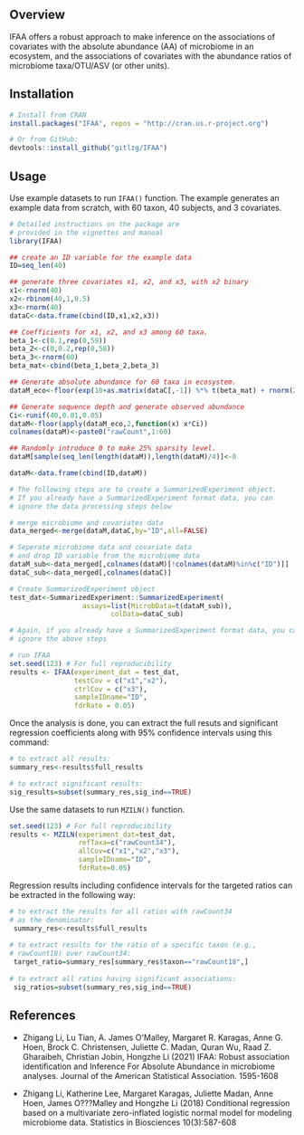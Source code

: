 ## Overview

IFAA offers a robust approach to make inference on the associations of covariates 
with the absolute abundance (AA) of microbiome in an ecosystem, and the associations of covariates with the abundance ratios of microbiome taxa/OTU/ASV (or other units). 

## Installation
```r
# Install from CRAN
install.packages("IFAA", repos = "http://cran.us.r-project.org")

# Or from GitHub:
devtools::install_github("gitlzg/IFAA")
```
## Usage

Use example datasets to run `IFAA()` function. The example generates an example data from scratch, with 60 taxon, 40 subjects, and 3 covariates.
```r
# Detailed instructions on the package are 
# provided in the vignettes and manual
library(IFAA)

## create an ID variable for the example data
ID=seq_len(40)

## generate three covariates x1, x2, and x3, with x2 binary
x1<-rnorm(40)
x2<-rbinom(40,1,0.5)
x3<-rnorm(40)
dataC<-data.frame(cbind(ID,x1,x2,x3))

## Coefficients for x1, x2, and x3 among 60 taxa.
beta_1<-c(0.1,rep(0,59))
beta_2<-c(0,0.2,rep(0,58))
beta_3<-rnorm(60)
beta_mat<-cbind(beta_1,beta_2,beta_3)

## Generate absolute abundance for 60 taxa in ecosystem.
dataM_eco<-floor(exp(10+as.matrix(dataC[,-1]) %*% t(beta_mat) + rnorm(2400,sd=0.05)))

## Generate sequence depth and generate observed abundance
Ci<-runif(40,0.01,0.05)
dataM<-floor(apply(dataM_eco,2,function(x) x*Ci))
colnames(dataM)<-paste0("rawCount",1:60)

## Randomly introduce 0 to make 25% sparsity level.
dataM[sample(seq_len(length(dataM)),length(dataM)/4)]<-0

dataM<-data.frame(cbind(ID,dataM))

# The following steps are to create a SummarizedExperiment object.
# If you already have a SummarizedExperiment format data, you can 
# ignore the data processing steps below

# merge microbiome and covariates data 
data_merged<-merge(dataM,dataC,by="ID",all=FALSE)

# Seperate microbiome data and covariate data
# and drop ID variable from the microbiome data
dataM_sub<-data_merged[,colnames(dataM)[!colnames(dataM)%in%c("ID")]]
dataC_sub<-data_merged[,colnames(dataC)]

# Create SummarizedExperiment object
test_dat<-SummarizedExperiment::SummarizedExperiment(
                  assays=list(MicrobData=t(dataM_sub)), 
                         colData=dataC_sub)

# Again, if you already have a SummarizedExperiment format data, you can 
# ignore the above steps

# run IFAA
set.seed(123) # For full reproducibility
results <- IFAA(experiment_dat = test_dat,
                testCov = c("x1","x2"),
                ctrlCov = c("x3"),
                sampleIDname="ID",
                fdrRate = 0.05)
```


Once the analysis is done, you can extract the full resuts and significant regression coefficients along with 95% confidence intervals using this command:
```r
# to extract all results:
summary_res<-results$full_results

# to extract significant results:
sig_results=subset(summary_res,sig_ind==TRUE)
```

Use the same datasets to run `MZILN()` function.
```r
set.seed(123) # For full reproducibility
results <- MZILN(experiment_dat=test_dat,
                 refTaxa=c("rawCount34"),
                 allCov=c("x1","x2","x3"),
                 sampleIDname="ID",
                 fdrRate=0.05)
```
Regression results including confidence intervals for the targeted ratios can be extracted in the following way:
```r
# to extract the results for all ratios with rawCount34 
# as the denominator:
 summary_res<-results$full_results
 
# to extract results for the ratio of a specific taxon (e.g., 
# rawCount18) over rawCount34:
 target_ratio=summary_res[summary_res$taxon=="rawCount18",]
 
# to extract all ratios having significant associations:
 sig_ratios=subset(summary_res,sig_ind==TRUE)
 ```

## References 
- Zhigang Li, Lu Tian, A. James O'Malley, Margaret R. Karagas, Anne G. Hoen, Brock C. Christensen, Juliette C. Madan, Quran Wu, Raad Z. Gharaibeh, Christian Jobin, Hongzhe Li (2021) IFAA: Robust association identification and Inference For Absolute Abundance in microbiome analyses. Journal of the American Statistical Association. 1595-1608

- Zhigang Li, Katherine Lee, Margaret Karagas, Juliette Madan, Anne Hoen, James O???Malley and Hongzhe Li (2018) Conditional regression based on a multivariate zero-inflated logistic normal model for modeling microbiome data. Statistics in Biosciences 10(3):587-608
